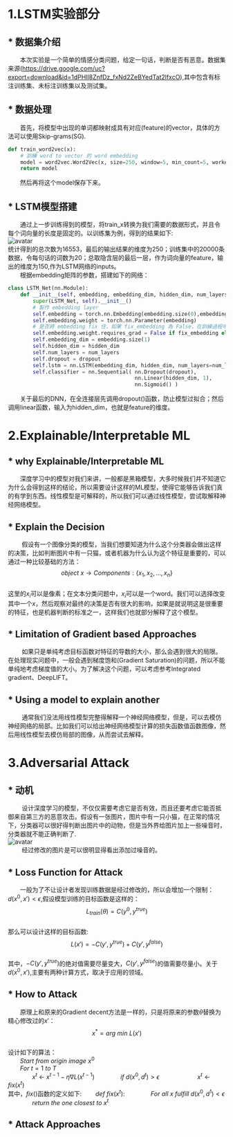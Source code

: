 # 1.LSTM实验部分  
## * 数据集介绍   
&emsp;&emsp;本次实验是一个简单的情感分类问题，给定一句话，判断是否有恶意。数据集来源(https://drive.google.com/uc?export=download&id=1dPHIl8ZnfDz_fxNd2ZeBYedTat2lfxcO),其中包含有标注训练集、未标注训练集以及测试集。
## * 数据处理 
&emsp;&emsp;首先，将模型中出现的单词都映射成具有对应(feature)的vector，具体的方法可以使用Skip-grams(SG).  
```python
def train_word2vec(x):
    # 訓練 word to vector 的 word embedding
    model = word2vec.Word2Vec(x, size=250, window=5, min_count=5, workers=12, iter=10, sg=1)
    return model
```
&emsp;&emsp;然后再将这个model保存下来。 
## * LSTM模型搭建   
&emsp;&emsp;通过上一步训练得到的模型，将train_x转换为我们需要的数据形式，并且令每个词向量的长度是固定的。以训练集为例，得到的结果如下:  
![avatar](E:/ML/ML-2020/images/第三次汇报/1.png)  
统计得到的总次数为16553，最后的输出结果的维度为250；训练集中的20000条数据，令每句话的词数为20；总取隐含层的最后一层，作为词向量的feature，输出的维度为150,作为LSTM网络的inputs。  
&emsp;&emsp;根据embedding矩阵的参数，搭建如下的网络：  
```python
class LSTM_Net(nn.Module):
    def __init__(self, embedding, embedding_dim, hidden_dim, num_layers, dropout=0.5, fix_embedding=True):
        super(LSTM_Net, self).__init__()
        # 製作 embedding layer
        self.embedding = torch.nn.Embedding(embedding.size(0),embedding.size(1))
        self.embedding.weight = torch.nn.Parameter(embedding)
        # 是否將 embedding fix 住，如果 fix_embedding 為 False，在訓練過程中，embedding 也會跟著被訓練
        self.embedding.weight.requires_grad = False if fix_embedding else True
        self.embedding_dim = embedding.size(1)
        self.hidden_dim = hidden_dim
        self.num_layers = num_layers
        self.dropout = dropout
        self.lstm = nn.LSTM(embedding_dim, hidden_dim, num_layers=num_layers, batch_first=True)
        self.classifier = nn.Sequential( nn.Dropout(dropout),
                                         nn.Linear(hidden_dim, 1),
                                         nn.Sigmoid() )
```
&emsp;&emsp;关于最后的DNN，在全连接层先调用dropout()函数，防止模型过拟合；然后调用linear函数，输入为hidden_dim，也就是feature的维度。
# 2.Explainable/Interpretable ML  
## * why Explainable/Interpretable ML  
&emsp;&emsp;深度学习中的模型对我们来讲，一般都是黑箱模型，大多时候我们并不知道它为什么会得到这样的结论，所以需要设计这样的ML模型，使得它能够告诉我们真的有学到东西。线性模型是可解释的，所以我们可以通过线性模型，尝试取解释神经网络模型。  
## * Explain the Decision 
&emsp;&emsp; 假设有一个图像分类的模型，当我们想要知道为什么这个分类器会做出这样的决策，比如判断图片中有一只猫，或者机器为什么认为这个特征是重要的，可以通过一种比较基础的方法：  
$$object\ x\rightarrow Components:\{x_{1},x_{2},\dots,x_{n}\}$$  
这里的$x_{i}$可以是像素；在文本分类问题中，$x_{i}$可以是一个word。我们可以选择改变其中一个$x$，然后观察对最终的决策是否有很大的影响，如果是就说明这是很重要的特征，也是机器判断的标准之一，这样我们也就部分解释了这个模型。
## * Limitation of Gradient based Approaches  
&emsp;&emsp; 如果只是单纯考虑目标函数对特征的导数的大小，那么会遇到很大的局限。在处理现实问题中，一般会遇到梯度饱和(Gradient Saturation)的问题，所以不能单纯地考虑梯度值的大小。为了解决这个问题，可以考虑参考Integrated gradient、DeepLIFT。
## * Using a model to explain another  
&emsp;&emsp; 通常我们没法用线性模型完整得解释一个神经网络模型，但是，可以去模仿神经网络的局部。比如我们可以给出神经网络模型计算的损失函数值函数图像，然后用线性模型去模仿局部的图像，从而尝试去解释。
# 3.Adversarial Attack  
## * 动机  
&emsp;&emsp; 设计深度学习的模型，不仅仅需要考虑它是否有效，而且还要考虑它能否抵御来自第三方的恶意攻击。假设有一张图片，图片中有一只小猫，在正常的情况下，分类器可以很好得判断出图片中的动物，但是当外界给图片加上一些噪音时，分类器就不能正确判断了.  
![avatar](E:/ML/ML-2020/images/第三次汇报/2.png)   
&emsp;&emsp; 经过修改的图片是可以很明显得看出添加过噪音的。
## * Loss Function for Attack 
&emsp;&emsp;一般为了不让设计者发现训练数据是经过修改的，所以会增加一个限制：$d(x^{0},x') < \epsilon$,假设模型训练的目标函数是这样的：  
$$L_{train}(\theta) = C(y^{0},y^{true})$$  
那么可以设计这样的目标函数:  
$$L(x') = -C(y',y^{true}) + C(y',y^{false})$$  
其中，$-C(y',y^{true})$的绝对值需要尽量变大，$C(y',y^{false})$的值需要尽量小。关于$d(x^{0},x')$,主要有两种计算方式，取决于应用的领域。
## * How to Attack  
&emsp;&emsp;原理上和原来的Gradient decent方法是一样的，只是将原来的参数$\theta$替换为精心修改过的$x'$：  
$$x^{*} = arg \ min \ L(x')$$  
设计如下的算法：  
&emsp;&emsp;$Start \ from \ origin \ image \ x^{0}$  
&emsp;&emsp;$For \ t = 1 \ to \ T$  
&emsp;&emsp;&emsp;&emsp;$x^{t}\ \leftarrow\ x^{t-1} - {\eta}{\nabla}L(x^{t-1})$
&emsp;&emsp;&emsp;&emsp;$if \ d(x^{0},d^{t})>\epsilon$
&emsp;&emsp;&emsp;&emsp;&emsp;&emsp;$x^{t}\leftarrow{fix(x^{t})}$  
其中，$fix()$函数的定义如下: 
&emsp;&emsp;$def \ fix(x^{t})$:
&emsp;&emsp;&emsp;&emsp;$For \ all \ x \ fulfill \ d(x^{0},d^{1})<\epsilon$  
&emsp;&emsp;&emsp;&emsp;$return \ the \ one \ closest \ to \ x^{t}$
## * Attack Approaches  


